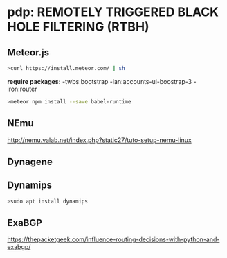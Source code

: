# pdp: REMOTELY TRIGGERED BLACK HOLE FILTERING (RTBH)

## Meteor.js ##
```sh
>curl https://install.meteor.com/ | sh
```

**require packages:**
	-twbs:bootstrap
	-ian:accounts-ui-boostrap-3
	-iron:router
```sh
>meteor npm install --save babel-runtime
```

## NEmu ##
http://nemu.valab.net/index.php?static27/tuto-setup-nemu-linux

## Dynagene ##


## Dynamips ##
```sh
>sudo apt install dynamips
```

## ExaBGP ##
https://thepacketgeek.com/influence-routing-decisions-with-python-and-exabgp/
